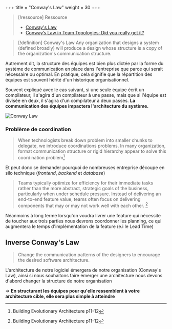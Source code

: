 +++
title = "Conway's Law"
weight = 30
+++

> [!ressource] Ressource
> - [Conway's Law](https://martinfowler.com/bliki/ConwaysLaw.html)
> - [Conway’s Law in Team Topologies: Did you really get it?](https://medium.com/@fwynyk/conways-law-in-team-topolgies-did-you-really-get-it-69c1a4d702af)

> [!definition] Conway's Law
> Any organization that designs a system (defined broadly) will produce a design whose structure is a copy of the organization's communication structure. 

Autrement dit, la structure des équipes est bien plus dictée par la forme du système de communication en place dans l'entreprise que parce qui serait nécessaire ou optimal. En pratique, cela signifie que la répartition des équipes est souvent hérité d'un historique organisationnel.

Souvent expliqué avec le cas suivant, si une seule équipe écrit un compilateur, il s'agira d'un compilateur à une passe, mais que si l'équipe est divisée en deux, il s'agira d'un compilateur à deux passes. **La communication des équipes impactera l'architecture du système.**

![Conway Law](philosophie_agile/comment/gestion_equipe_et_individus/images/conwaylaw.png)

### Problème de coordination
> When technologists break down problem into smaller chunks to delegate, we introduce coordinations problems. In many organization, format communication structure or rigid hierarchy appear to solve this coordination problem[^1]

Et peut donc se demander pourquoi de nombreuses entreprise découpe en silo technique (*frontend*, *backend* et *database*)

> Teams typically optimize for efficiency for their immediate tasks rather than the more abstract, strategic goals of the business, particularly when under schedule pressure. Instead of delivering an end-to-end feature value, teams often
focus on delivering components that may or may not work well with each other. [^1]

Néanmoins à long terme lorsqu'on voudra livrer une feature qui nécessite de toucher aux trois parties nous devrons coordonner les planning, ce qui augmentera le temps d'implémentation de la feature (e.i le Lead Time)

## Inverse Conway's Law
> Change the communication patterns of the designers to encourage the desired software architecture.

L'architecture de notre logiciel émergera de notre organisation (Conway's Law), ainsi si nous souhaitons faire émerger une architecture nous devons d'abord changer la structure de notre organisation

=> **En structurant les équipes pour qu'elle ressemblent à votre architecture cible, elle sera plus simple à atteindre**

[^1]: Building Evolutionary Architecture p11-12